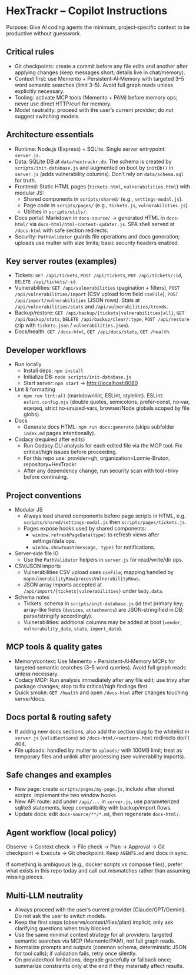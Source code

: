 # HexTrackr – Copilot Instructions

Purpose: Give AI coding agents the minimum, project‑specific context to be productive without guesswork.

## Critical rules

- Git checkpoints: create a commit before any file edits and another after applying changes (keep messages short; details live in chat/memory).
- Context first: use Memento + Persistent‑AI‑Memory with targeted 3–5 word semantic searches (limit 3–5). Avoid full graph reads unless explicitly necessary.
- Tooling: activate MCP tools (Memento + PAM) before memory ops; never use direct HTTP/curl for memory.
- Model neutrality: proceed with the user’s current provider; do not suggest switching models.

## Architecture essentials

- Runtime: Node.js (Express) + SQLite. Single server entrypoint: `server.js`.
- Data: SQLite DB at `data/hextrackr.db`. The schema is created by `scripts/init-database.js` and augmented on boot by `initDb()` in `server.js` (adds vulnerability columns). Don’t rely on `data/schema.sql` for truth.
- Frontend: Static HTML pages (`tickets.html`, `vulnerabilities.html`) with modular JS:
  - Shared components in `scripts/shared/` (e.g., `settings-modal.js`).
  - Page code in `scripts/pages/` (e.g., `tickets.js`, `vulnerabilities.js`).
  - Utilities in `scripts/utils/`.
- Docs portal: Markdown in `docs-source/` → generated HTML in `docs-html/` via `docs-html/html-content-updater.js`. SPA shell served at `/docs-html` with safe section redirects.
- Security: `PathValidator` guards file operations and docs generation; uploads use multer with size limits; basic security headers enabled.

## Key server routes (examples)

- Tickets: `GET /api/tickets`, `POST /api/tickets`, `PUT /api/tickets/:id`, `DELETE /api/tickets/:id`.
- Vulnerabilities: `GET /api/vulnerabilities` (pagination + filters), `POST /api/vulnerabilities/import` (CSV upload form field `csvFile`), `POST /api/import/vulnerabilities` (JSON rows). Stats at `/api/vulnerabilities/stats` and `/api/vulnerabilities/trends`.
- Backup/restore: `GET /api/backup/{tickets|vulnerabilities|all}`, `GET /api/backup/stats`, `DELETE /api/backup/clear/:type`, `POST /api/restore` (zip with `tickets.json` / `vulnerabilities.json`).
- Docs/health: `GET /docs-html`, `GET /api/docs/stats`, `GET /health`.

## Developer workflows

- Run locally
  - Install deps: `npm install`
  - Initialize DB: `node scripts/init-database.js`
  - Start server: `npm start` → <http://localhost:8080>
- Lint & formatting
  - `npm run lint:all` (markdownlint, ESLint, stylelint). ESLint: `eslint.config.mjs` (double quotes, semicolons, prefer‑const, no‑var, eqeqeq, strict no‑unused‑vars, browser/Node globals scoped by file globs).
- Docs
  - Generate docs HTML: `npm run docs:generate` (skips subfolder `index.md` pages intentionally).
- Codacy (required after edits)
  - Run Codacy CLI analysis for each edited file via the MCP tool. Fix critical/high issues before proceeding.
  - For this repo use: provider=gh, organization=Lonnie-Bruton, repository=HexTrackr.
  - After any dependency change, run security scan with tool=trivy before continuing.

## Project conventions

- Modular JS
  - Always load shared components before page scripts in HTML, e.g. `scripts/shared/settings-modal.js` then `scripts/pages/tickets.js`.
  - Pages expose hooks used by shared components:
    - `window.refreshPageData(type)` to refresh views after settings/data ops.
    - `window.showToast(message, type)` for notifications.
- Server‑side file IO
  - Use the `PathValidator` helpers in `server.js` for read/write/dir ops.
- CSV/JSON imports
  - Vulnerabilities CSV upload uses `csvFile`; mapping handled by `mapVulnerabilityRow`/`processVulnerabilityRows`.
  - JSON array imports accepted at `/api/import/{tickets|vulnerabilities}` under `body.data`.
- Schema notes
  - Tickets: schema in `scripts/init-database.js` (id text primary key; array-like fields (`devices`, `attachments`) are JSON‑stringified in DB; parse/stringify accordingly).
  - Vulnerabilities: additional columns may be added at boot (`vendor`, `vulnerability_date`, `state`, `import_date`).

## MCP tools & quality gates

- Memory/context: Use Memento + Persistent‑AI‑Memory MCPs for targeted semantic searches (3–5 word queries). Avoid full graph reads unless necessary.
- Codacy MCP: Run analysis immediately after any file edit; use trivy after package changes; stop to fix critical/high findings first.
- Quick smoke: `GET /health` and open `/docs-html` after changes touching server/docs.

## Docs portal & routing safety

- If adding new docs sections, also add the section slug to the whitelist in `server.js` (`validSections`) so `/docs-html/<section>.html` redirects don’t 404.
- File uploads: handled by multer to `uploads/` with 100MB limit; treat as temporary files and unlink after processing (see vulnerability imports).

## Safe changes and examples

- New page: create `scripts/pages/my-page.js`, include after shared scripts, implement the two window hooks.
- New API route: add under `/api/...` in `server.js`, use parameterized sqlite3 statements, keep compatibility with backup/import flows.
- Update docs: edit `docs-source/**/*.md`, then regenerate `docs-html/`.

## Agent workflow (local policy)

Observe → Context check → File check → Plan → Approval → Git checkpoint → Execute → Git checkpoint. Keep `AGENTS.md` and docs in sync.

If something is ambiguous (e.g., docker scripts vs compose files), prefer what exists in this repo today and call out mismatches rather than assuming missing pieces.

## Multi‑LLM neutrality

- Always proceed with the user’s current provider (Claude/GPT/Gemini). Do not ask the user to switch models.
- Keep the first steps (observe/context/files/plan) implicit; only ask clarifying questions when truly blocked.
- Use the same minimal context strategy for all providers: targeted semantic searches via MCP (Memento/PAM), not full graph reads.
- Normalize prompts and outputs (common schema, deterministic JSON for tool calls); if validation fails, retry once silently.
- On provider/tool limitations, degrade gracefully or fallback once; summarize constraints only at the end if they materially affect results.
